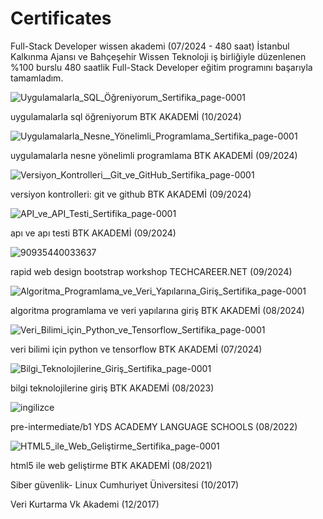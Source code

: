 # Certificates

Full-Stack Developer
wissen akademi
(07/2024 - 480 saat)
İstanbul Kalkınma Ajansı ve Bahçeşehir Wissen Teknoloji iş birliğiyle düzenlenen %100 burslu 480 saatlik Full-Stack Developer eğitim programını başarıyla tamamladım.


![Uygulamalarla_SQL_Öğreniyorum_Sertifika_page-0001](https://github.com/user-attachments/assets/e2d5d003-0c76-4886-9a90-cb54a8973b5e)

uygulamalarla sql öğreniyorum
BTK AKADEMİ
(10/2024)

![Uygulamalarla_Nesne_Yönelimli_Programlama_Sertifika_page-0001](https://github.com/user-attachments/assets/2486a2d7-5111-4762-a086-3a46f6baa087)

uygulamalarla nesne yönelimli programlama
BTK AKADEMİ
(09/2024)

![Versiyon_Kontrolleri__Git_ve_GitHub_Sertifika_page-0001](https://github.com/user-attachments/assets/114edcff-4d71-419b-b979-60e65919c007)

versiyon kontrolleri: git ve github
BTK AKADEMİ
(09/2024)

![API_ve_API_Testi_Sertifika_page-0001](https://github.com/user-attachments/assets/3f0ab1a8-560e-4882-8cf1-946eda843fa0)

apı ve apı testi
BTK AKADEMİ
(09/2024)

![90935440033637](https://github.com/user-attachments/assets/9836dbf8-96b3-4cdc-8ee6-97bacd38f85a)

rapid web design bootstrap workshop
TECHCAREER.NET
(09/2024)

![Algoritma_Programlama_ve_Veri_Yapılarına_Giriş_Sertifika_page-0001](https://github.com/user-attachments/assets/12cd9eda-8c0e-438a-a9bf-0af05b2a3382)

algoritma programlama ve veri yapılarına giriş
BTK AKADEMİ
(08/2024)

![Veri_Bilimi_için_Python_ve_Tensorflow_Sertifika_page-0001](https://github.com/user-attachments/assets/500f9f1e-fdd2-45c8-b0e8-0878c9c2c91a)

veri bilimi için python ve tensorflow
BTK AKADEMİ
(07/2024)

![Bilgi_Teknolojilerine_Giriş_Sertifika_page-0001](https://github.com/user-attachments/assets/0c2d1d4f-2dae-474c-ad7f-8acc2740cd3b)

bilgi teknolojilerine giriş
BTK AKADEMİ
(08/2023)

![ingilizce](https://github.com/user-attachments/assets/c4c4f9ad-05b4-42c3-a557-0fc3bb8b1a2f)

pre-intermediate/b1
YDS ACADEMY LANGUAGE SCHOOLS
(08/2022)

![HTML5_ile_Web_Geliştirme_Sertifika_page-0001](https://github.com/user-attachments/assets/c1bdfe1c-0aad-404f-8e49-f8947ea1bc5c)

html5 ile web geliştirme
BTK AKADEMİ
(08/2021)


Siber güvenlik- Linux
Cumhuriyet Üniversitesi
(10/2017)

Veri Kurtarma
Vk Akademi
(12/2017)

